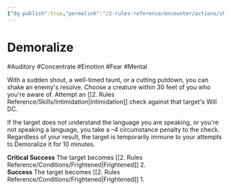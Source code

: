 ```yaml
---
{"dg-publish":true,"permalink":"/2-rules-reference/encounter/actions/skill-actions/demoralize/","noteIcon":""}
---
```


# Demoralize
#Auditory #Concentrate #Emotion #Fear #Mental 

With a sudden shout, a well-timed taunt, or a cutting putdown, you can shake an enemy's resolve. Choose a creature within 30 feet of you who you're aware of. Attempt an [[2. Rules Reference/Skills/Intimidation\|Intimidation]] check against that target's Will DC.

If the target does not understand the language you are speaking, or you're not speaking a language, you take a –4 circumstance penalty to the check. Regardless of your result, the target is temporarily immune to your attempts to Demoralize it for 10 minutes.

**Critical Success** The target becomes [[2. Rules Reference/Conditions/Frightened\|Frightened]] 2.  
**Success** The target becomes [[2. Rules Reference/Conditions/Frightened\|Frightened]] 1.
